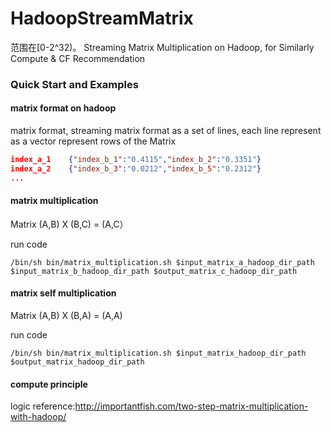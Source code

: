 # HadoopStreamMatrix

范围在[0-2^32)。
Streaming Matrix Multiplication on Hadoop, for Similarly Compute & CF Recommendation

### Quick Start and Examples

#### matrix format on hadoop
matrix format, streaming matrix format as a set of lines, each line represent as a vector represent rows of the Matrix
```json
index_a_1    {"index_b_1":"0.4115","index_b_2":"0.3351"}
index_a_2    {"index_b_3":"0.0212","index_b_5":"0.2312"}
...
```

#### matrix multiplication

Matrix (A,B) X (B,C) = (A,C）

run code
```shell
/bin/sh bin/matrix_multiplication.sh $input_matrix_a_hadoop_dir_path $input_matrix_b_hadoop_dir_path $output_matrix_c_hadoop_dir_path 
```


#### matrix self multiplication

Matrix (A,B) X (B,A) = (A,A)

run code
```shell
/bin/sh bin/matrix_multiplication.sh $input_matrix_hadoop_dir_path $output_matrix_hadoop_dir_path 
```


#### compute principle

logic reference:http://importantfish.com/two-step-matrix-multiplication-with-hadoop/

